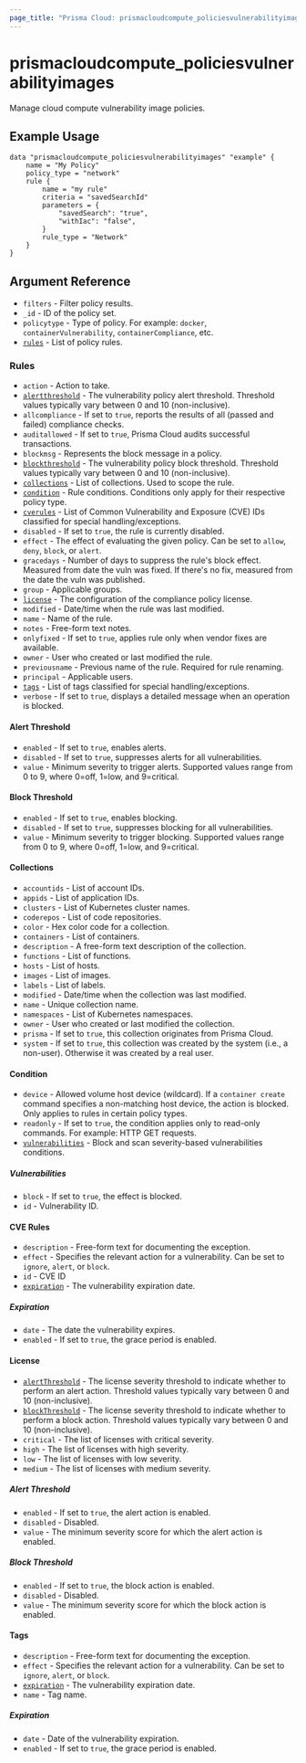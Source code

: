 ```yaml
---
page_title: "Prisma Cloud: prismacloudcompute_policiesvulnerabilityimages"
---
```


# prismacloudcompute_policiesvulnerabilityimages

Manage cloud compute vulnerability image policies.

## Example Usage

```hcl
data "prismacloudcompute_policiesvulnerabilityimages" "example" {
    name = "My Policy"
    policy_type = "network"
    rule {
        name = "my rule"
        criteria = "savedSearchId"
        parameters = {
            "savedSearch": "true",
            "withIac": "false",
        }
        rule_type = "Network"
    }
}
```

## Argument Reference

* `filters` - Filter policy results.
* `_id` - ID of the policy set.
* `policytype` - Type of policy. For example: `docker`, `containerVulnerability`, `containerCompliance`, etc.
* [`rules`](#rules) - List of policy rules.

### Rules

* `action` - Action to take.
* [`alertthreshold`](#alert-threshold) - The vulnerability policy alert threshold. Threshold values typically vary between 0 and 10 (non-inclusive).
* `allcompliance` - If set to `true`, reports the results of all (passed and failed) compliance checks.
* `auditallowed` - If set to `true`, Prisma Cloud audits successful transactions.
* `blockmsg` - Represents the block message in a policy.
* [`blockthreshold`](#block-threshold) - The vulnerability policy block threshold. Threshold values typically vary between 0 and 10 (non-inclusive).
* [`collections`](#collections) - List of collections. Used to scope the rule.
* [`condition`](#condition) - Rule conditions. Conditions only apply for their respective policy type.
* [`cverules`](#cve-rules) - List of Common Vulnerability and Exposure (CVE) IDs classified for special handling/exceptions.
* `disabled` - If set to `true`, the rule is currently disabled.
* `effect` - The effect of evaluating the given policy. Can be set to `allow`, `deny`, `block`, or `alert`.
* `gracedays` - Number of days to suppress the rule's block effect. Measured from date the vuln was fixed. If there's no fix, measured from the date the vuln was published.
* `group` - Applicable groups.
* [`license`](#license) - The configuration of the compliance policy license.
* `modified` - Date/time when the rule was last modified.
* `name` - Name of the rule.
* `notes` - Free-form text notes.
* `onlyfixed` - If set to `true`, applies rule only when vendor fixes are available.
* `owner` - User who created or last modified the rule.
* `previousname` - Previous name of the rule. Required for rule renaming.
* `principal` - Applicable users.
* [`tags`](#tags) - List of tags classified for special handling/exceptions.
* `verbose` - If set to `true`, displays a detailed message when an operation is blocked.

#### Alert Threshold

* `enabled` - If set to `true`, enables alerts.
* `disabled` - If set to `true`, suppresses alerts for all vulnerabilities.
* `value` - Minimum severity to trigger alerts. Supported values range from 0 to 9, where 0=off, 1=low, and 9=critical.

#### Block Threshold

* `enabled` - If set to `true`, enables blocking.
* `disabled` - If set to `true`, suppresses blocking for all vulnerabilities.
* `value` - Minimum severity to trigger blocking. Supported values range from 0 to 9, where 0=off, 1=low, and 9=critical.

#### Collections

* `accountids` - List of account IDs.
* `appids` - List of application IDs.
* `clusters` - List of Kubernetes cluster names.
* `coderepos` - List of code repositories.
* `color` - Hex color code for a collection.
* `containers` - List of containers.
* `description` - A free-form text description of the collection.
* `functions` - List of functions.
* `hosts` - List of hosts.
* `images` - List of images.
* `labels` - List of labels.
* `modified` - Date/time when the collection was last modified.
* `name` - Unique collection name.
* `namespaces` - List of Kubernetes namespaces.
* `owner` - User who created or last modified the collection.
* `prisma` - If set to `true`, this collection originates from Prisma Cloud.
* `system` - If set to `true`, this collection was created by the system (i.e., a non-user). Otherwise it was created by a real user.

#### Condition

* `device` - Allowed volume host device (wildcard). If a `container create` command specifies a non-matching host device, the action is blocked. Only applies to rules in certain policy types.
* `readonly` - If set to `true`, the condition applies only to read-only commands. For example: HTTP GET requests.
* [`vulnerabilities`](#vulnerabilities) - Block and scan severity-based vulnerabilities conditions.

##### Vulnerabilities

* `block` - If set to `true`, the effect is blocked.
* `id` - Vulnerability ID.

#### CVE Rules

* `description` - Free-form text for documenting the exception.
* `effect` - Specifies the relevant action for a vulnerability. Can be set to `ignore`, `alert`, or `block`.
* `id` - CVE ID
* [`expiration`](#expiration) - The vulnerability expiration date.

##### Expiration

* `date` - The date the vulnerability expires.
* `enabled` - If set to `true`, the grace period is enabled.

#### License

* [`alertThreshold`](#alert-Threshold) - The license severity threshold to indicate whether to perform an alert action. Threshold values typically vary between 0 and 10 (non-inclusive).
* [`blockThreshold`](#block-Threshold) - The license severity threshold to indicate whether to perform a block action. Threshold values typically vary between 0 and 10 (non-inclusive).
* `critical` - The list of licenses with critical severity.
* `high` - The list of licenses with high severity.
* `low` - The list of licenses with low severity.
* `medium` - The list of licenses with medium severity.

##### Alert Threshold

* `enabled` - If set to `true`, the alert action is enabled.
* `disabled` - Disabled.
* `value` - The minimum severity score for which the alert action is enabled.

##### Block Threshold

* `enabled` - If set to `true`, the block action is enabled.
* `disabled` - Disabled.
* `value` - The minimum severity score for which the block action is enabled.

#### Tags

* `description` - Free-form text for documenting the exception.
* `effect` - Specifies the relevant action for a vulnerability. Can be set to `ignore`, `alert`, or `block`.
* [`expiration`](#expiration) - The vulnerability expiration date.
* `name` - Tag name.

##### Expiration

* `date` - Date of the vulnerability expiration.
* `enabled` - If set to `true`, the grace period is enabled.
